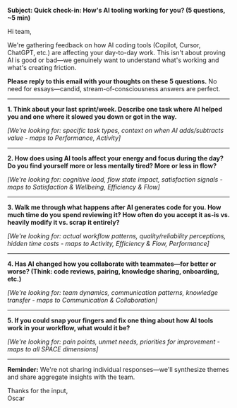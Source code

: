 **Subject: Quick check-in: How's AI tooling working for you? (5 questions, ~5 min)**

Hi team,

We're gathering feedback on how AI coding tools (Copilot, Cursor, ChatGPT, etc.) are affecting your day-to-day work. This isn't about proving AI is good or bad—we genuinely want to understand what's working and what's creating friction.

**Please reply to this email with your thoughts on these 5 questions.** No need for essays—candid, stream-of-consciousness answers are perfect.

---

**1. Think about your last sprint/week. Describe one task where AI helped you and one where it slowed you down or got in the way.**

*[We're looking for: specific task types, context on when AI adds/subtracts value - maps to Performance, Activity]*

---

**2. How does using AI tools affect your energy and focus during the day? Do you find yourself more or less mentally tired? More or less in flow?**

*[We're looking for: cognitive load, flow state impact, satisfaction signals - maps to Satisfaction & Wellbeing, Efficiency & Flow]*

---

**3. Walk me through what happens after AI generates code for you. How much time do you spend reviewing it? How often do you accept it as-is vs. heavily modify it vs. scrap it entirely?**

*[We're looking for: actual workflow patterns, quality/reliability perceptions, hidden time costs - maps to Activity, Efficiency & Flow, Performance]*

---

**4. Has AI changed how you collaborate with teammates—for better or worse? (Think: code reviews, pairing, knowledge sharing, onboarding, etc.)**

*[We're looking for: team dynamics, communication patterns, knowledge transfer - maps to Communication & Collaboration]*

---

**5. If you could snap your fingers and fix one thing about how AI tools work in your workflow, what would it be?**

*[We're looking for: pain points, unmet needs, priorities for improvement - maps to all SPACE dimensions]*

---

**Reminder:** We're not sharing individual responses—we'll synthesize themes and share aggregate insights with the team.

Thanks for the input,  
Oscar